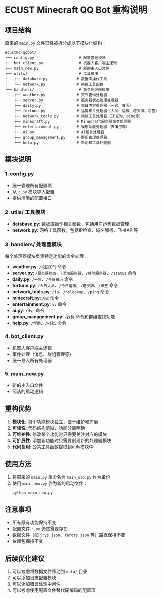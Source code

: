 # ECUST Minecraft QQ Bot 重构说明

## 项目结构

原来的 `main.py` 文件已经被拆分成以下模块化结构：

```
ecustmc-qqbot/
├── config.py                    # 配置管理模块
├── bot_client.py                # 机器人客户端主逻辑
├── main_new.py                  # 新的主入口文件
├── utils/                       # 工具模块
│   ├── database.py             # 数据库操作工具
│   └── network.py              # 网络工具函数
└── handlers/                    # 命令处理器模块
    ├── weather.py              # 天气查询处理器
    ├── server.py               # 服务器状态管理处理器
    ├── daily.py                # 每日内容处理器（一言、黄历）
    ├── fortune.py              # 运势相关处理器（人品、运势、塔罗牌、求签）
    ├── network_tools.py        # 网络工具处理器（IP查询、ping等）
    ├── minecraft.py            # Minecraft服务器命令处理器
    ├── entertainment.py        # 娱乐功能处理器（表情包等）
    ├── ai.py                   # AI相关处理器
    ├── group_management.py     # 群组管理处理器
    └── help.py                 # 帮助和工具处理器
```

## 模块说明

### 1. config.py
- 统一管理所有配置项
- 从 `r.py` 模块导入配置
- 提供清晰的配置接口

### 2. utils/ 工具模块
- **database.py**: 数据库操作相关函数，包括用户运势数据管理
- **network.py**: 网络工具函数，包括IP检查、域名解析、飞书API等

### 3. handlers/ 处理器模块
每个处理器模块负责特定功能的命令处理：

- **weather.py**: `/校园天气` 命令
- **server.py**: `/服务器状态`、`/添加服务器`、`/移除服务器`、`/status` 命令
- **daily.py**: `/一言`、`/今日黄历` 命令
- **fortune.py**: `/今日人品`、`/今日运势`、`/塔罗牌`、`/求签` 命令
- **network_tools.py**: `/ip`、`/nslookup`、`/ping` 命令
- **minecraft.py**: `/mc` 命令
- **entertainment.py**: `vv` 命令
- **ai.py**: `/dsr` 命令
- **group_management.py**: `/找群` 命令和群组查找功能
- **help.py**: `/帮助`、`/wiki` 命令

### 4. bot_client.py
- 机器人客户端主逻辑
- 事件处理（消息、群组管理等）
- 统一导入所有处理器

### 5. main_new.py
- 新的主入口文件
- 简洁的启动逻辑

## 重构优势

1. **模块化**: 每个功能模块独立，便于维护和扩展
2. **可读性**: 代码结构清晰，功能分离明确
3. **可维护性**: 修改某个功能时只需要关注对应的模块
4. **可扩展性**: 添加新功能时只需要创建新的处理器模块
5. **代码复用**: 公共工具函数提取到utils模块中

## 使用方法

1. 将原来的 `main.py` 重命名为 `main_old.py` 作为备份
2. 使用 `main_new.py` 作为新的启动文件：
   ```bash
   python main_new.py
   ```

## 注意事项

- 所有原有功能保持不变
- 配置文件 `r.py` 仍然需要存在
- 数据文件（如 `jrys.json`、`Tarots.json` 等）路径保持不变
- 依赖包保持不变

## 后续优化建议

1. 可以考虑将数据文件移动到 `data/` 目录
2. 可以添加日志配置模块
3. 可以添加错误处理中间件
4. 可以考虑使用配置文件替代硬编码的配置项